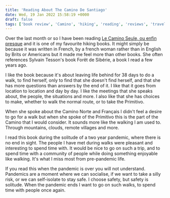 ```yaml
---
title: 'Reading About The Camino De Santiago'
date: Wed, 19 Jan 2022 15:58:19 +0000
draft: false
tags: ['book review', 'Camino', 'hiking', 'reading', 'reviews', 'travel']
---
```


Over the last month or so I have been reading [Le Camino Seule, ou enfin presque](https://www.trail-session.fr/km-0000-le-camino-seule-enfin-presque-par-cam-dewoods/) and it is one of my favourite hiking books. It might simply be because it was written in French, by a french woman rather than in English by Brits or Americans but it made me feel more than other books. She often references Sylvain Tesson's book Forêt de Sibérie, a book I read a few years ago.

I like the book because it's about leaving life behind for 38 days to do a walk, to find herself, only to find that she doesn't find herself, and that she has more questions than answers by the end of it. I like that it goes from location to location and day by day. I like the meetings that she speaks about, the people, the situations and more. I also like that she has choices to make, whether to walk the normal route, or to take the Primitivo.

When she spoke about the Camino Norte and Français I didn't feel a desire to go for a walk but when she spoke of the Primitivo this is the part of the Camino that I would consider. It sounds more like the walking I am used to. Through mountains, clouds, remote villages and more.

I read this book during the solitude of a two year pandemic, where there is no end in sight. The people I have met during walks were pleasant and interesting to spend time with. It would be nice to go on such a trip, and to spend time with a community of people while doing something enjoyable like walking. It's what I miss most from pre-pandemic life.

If you read this when the pandemic is over you will not understand. Pandemics are a moment where we can socialise, if we want to take a silly risk, or we can self-isolate to stay safe. I choose safety, but safety is solitude. When the pandemic ends I want to go on such walks, to spend time with people once again.